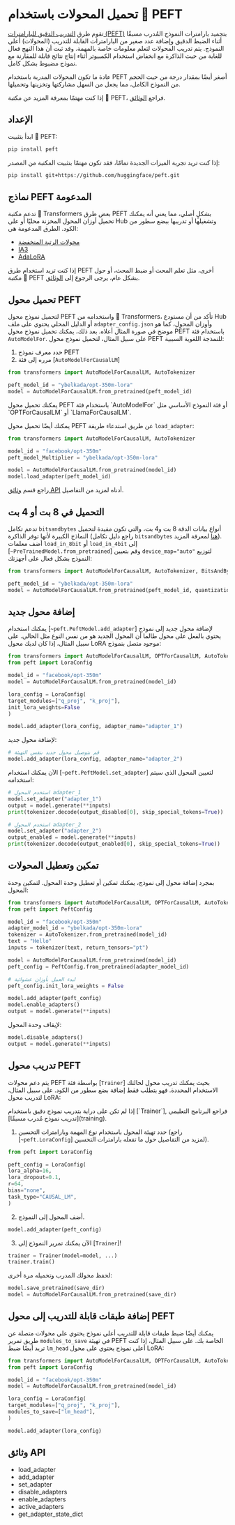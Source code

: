 # تحميل المحولات باستخدام 🤗 PEFT 

تقوم طرق [التدريب الدقيق للبارامترات (PEFT)](https://huggingface.co/blog/peft) بتجميد بارامترات النموذج المُدرب مسبقًا أثناء الضبط الدقيق وإضافة عدد صغير من البارامترات القابلة للتدريب (المحولات) أعلى النموذج. يتم تدريب المحولات لتعلم معلومات خاصة بالمهمة. وقد ثبت أن هذا النهج فعال للغاية من حيث الذاكرة مع انخفاض استخدام الكمبيوتر أثناء إنتاج نتائج قابلة للمقارنة مع نموذج مضبوط بشكل كامل.

عادة ما تكون المحولات المدربة باستخدام PEFT أصغر أيضًا بمقدار درجة من حيث الحجم من النموذج الكامل، مما يجعل من السهل مشاركتها وتخزينها وتحميلها.

إذا كنت مهتمًا بمعرفة المزيد عن مكتبة 🤗 PEFT، فراجع [الوثائق](https://huggingface.co/docs/peft/index).

## الإعداد

ابدأ بتثبيت 🤗 PEFT:

```bash
pip install peft
```

إذا كنت تريد تجربة الميزات الجديدة تمامًا، فقد تكون مهتمًا بتثبيت المكتبة من المصدر:

```bash
pip install git+https://github.com/huggingface/peft.git
```

## نماذج PEFT المدعومة

تدعم مكتبة 🤗 Transformers بعض طرق PEFT بشكلٍ أصلي، مما يعني أنه يمكنك تحميل أوزان المحول المخزنة محليًا أو على Hub وتشغيلها أو تدريبها ببضع سطور من الكود. الطرق المدعومة هي:

- [محولات الرتبة المنخفضة](https://huggingface.co/docs/peft/conceptual_guides/lora)
- [IA3](https://huggingface.co/docs/peft/conceptual_guides/ia3)
- [AdaLoRA](https://arxiv.org/abs/2303.10512)

إذا كنت تريد استخدام طرق PEFT أخرى، مثل تعلم المحث أو ضبط المحث، أو حول مكتبة 🤗 PEFT بشكل عام، يرجى الرجوع إلى [الوثائق](https://huggingface.co/docs/peft/index).

## تحميل محول PEFT

لتحميل نموذج محول PEFT واستخدامه من 🤗 Transformers، تأكد من أن مستودع Hub أو الدليل المحلي يحتوي على ملف `adapter_config.json` وأوزان المحول، كما هو موضح في صورة المثال أعلاه. بعد ذلك، يمكنك تحميل نموذج محول PEFT باستخدام فئة `AutoModelFor`. على سبيل المثال، لتحميل نموذج محول PEFT للنمذجة اللغوية السببية:

1. حدد معرف نموذج PEFT
2. مرره إلى فئة [`AutoModelForCausalLM`]

```py
from transformers import AutoModelForCausalLM, AutoTokenizer

peft_model_id = "ybelkada/opt-350m-lora"
model = AutoModelForCausalLM.from_pretrained(peft_model_id)
```

<Tip>
يمكنك تحميل محول PEFT باستخدام فئة `AutoModelFor` أو فئة النموذج الأساسي مثل `OPTForCausalLM` أو `LlamaForCausalLM`.
</Tip>

يمكنك أيضًا تحميل محول PEFT عن طريق استدعاء طريقة `load_adapter`:

```py
from transformers import AutoModelForCausalLM, AutoTokenizer

model_id = "facebook/opt-350m"
peft_model_Multiplier = "ybelkada/opt-350m-lora"

model = AutoModelForCausalLM.from_pretrained(model_id)
model.load_adapter(peft_model_id)
```

راجع قسم [وثائق API](#transformers.integrations.PeftAdapterMixin) أدناه لمزيد من التفاصيل.

## التحميل في 8 بت أو 4 بت

تدعم تكامل `bitsandbytes` أنواع بيانات الدقة 8 بت و4 بت، والتي تكون مفيدة لتحميل النماذج الكبيرة لأنها توفر الذاكرة (راجع دليل تكامل `bitsandbytes` [هنا](./quantization#bitsandbytes-integration) لمعرفة المزيد). أضف معلمات `load_in_8bit` أو `load_in_4bit` إلى [`~PreTrainedModel.from_pretrained`] وقم بتعيين `device_map="auto"` لتوزيع النموذج بشكل فعال على أجهزتك:

```py
from transformers import AutoModelForCausalLM, AutoTokenizer, BitsAndBytesConfig

peft_model_id = "ybelkada/opt-350m-lora"
model = AutoModelForCausalLM.from_pretrained(peft_model_id, quantization_config=BitsAndBytesConfig(load_in_8bit=True))
```

## إضافة محول جديد

يمكنك استخدام [`~peft.PeftModel.add_adapter`] لإضافة محول جديد إلى نموذج يحتوي بالفعل على محول طالما أن المحول الجديد هو من نفس النوع مثل الحالي. على سبيل المثال، إذا كان لديك محول LoRA موجود متصل بنموذج:

```py
from transformers import AutoModelForCausalLM, OPTForCausalLM, AutoTokenizer
from peft import LoraConfig

model_id = "facebook/opt-350m"
model = AutoModelForCausalLM.from_pretrained(model_id)

lora_config = LoraConfig(
target_modules=["q_proj", "k_proj"],
init_lora_weights=False
)

model.add_adapter(lora_config, adapter_name="adapter_1")
```

لإضافة محول جديد:

```py
# قم بتوصيل محول جديد بنفس التهيئة
model.add_adapter(lora_config, adapter_name="adapter_2")
```

الآن يمكنك استخدام [`~peft.PeftModel.set_adapter`] لتعيين المحول الذي سيتم استخدامه:

```py
# استخدم المحول adapter_1
model.set_adapter("adapter_1")
output = model.generate(**inputs)
print(tokenizer.decode(output_disabled[0], skip_special_tokens=True))

# استخدم المحول adapter_2
model.set_adapter("adapter_2")
output_enabled = model.generate(**inputs)
print(tokenizer.decode(output_enabled[0], skip_special_tokens=True))
```

## تمكين وتعطيل المحولات

بمجرد إضافة محول إلى نموذج، يمكنك تمكين أو تعطيل وحدة المحول. لتمكين وحدة المحول:

```py
from transformers import AutoModelForCausalLM, OPTForCausalLM, AutoTokenizer
from peft import PeftConfig

model_id = "facebook/opt-350m"
adapter_model_id = "ybelkada/opt-350m-lora"
tokenizer = AutoTokenizer.from_pretrained(model_id)
text = "Hello"
inputs = tokenizer(text, return_tensors="pt")

model = AutoModelForCausalLM.from_pretrained(model_id)
peft_config = PeftConfig.from_pretrained(adapter_model_id)

# لبدء العمل بأوزان عشوائية
peft_config.init_lora_weights = False

model.add_adapter(peft_config)
model.enable_adapters()
output = model.generate(**inputs)
```

لإيقاف وحدة المحول:

```py
model.disable_adapters()
output = model.generate(**inputs)
```

## تدريب محول PEFT

يتم دعم محولات PEFT بواسطة فئة [`Trainer`] بحيث يمكنك تدريب محول لحالتك الاستخدام المحددة. فهو يتطلب فقط إضافة بضع سطور من الكود. على سبيل المثال، لتدريب محول LoRA:

<Tip>
إذا لم تكن على دراية بتدريب نموذج دقيق باستخدام [`Trainer`], فراجع البرنامج التعليمي [تدريب نموذج مُدرب مسبقًا](training).
</Tip>

1. حدد تهيئة المحول باستخدام نوع المهمة وبارامترات التحسين (راجع [`~peft.LoraConfig`] لمزيد من التفاصيل حول ما تفعله بارامترات التحسين).

```py
from peft import LoraConfig

peft_config = LoraConfig(
lora_alpha=16,
lora_dropout=0.1,
r=64,
bias="none",
task_type="CAUSAL_LM",
)
```

2. أضف المحول إلى النموذج.

```py
model.add_adapter(peft_config)
```

3. الآن يمكنك تمرير النموذج إلى [`Trainer`]!

```py
trainer = Trainer(model=model, ...)
trainer.train()
```

لحفظ محولك المدرب وتحميله مرة أخرى:

```py
model.save_pretrained(save_dir)
model = AutoModelForCausalLM.from_pretrained(save_dir)
```

## إضافة طبقات قابلة للتدريب إلى محول PEFT

يمكنك أيضًا ضبط طبقات قابلة للتدريب أعلى نموذج يحتوي على محولات متصلة عن طريق تمرير `modules_to_save` في تهيئة PEFT الخاصة بك. على سبيل المثال، إذا كنت تريد أيضًا ضبط `lm_head` أعلى نموذج يحتوي على محول LoRA:

```py
from transformers import AutoModelForCausalLM, OPTForCausalLM, AutoTokenizer
from peft import LoraConfig

model_id = "facebook/opt-350m"
model = AutoModelForCausalLM.from_pretrained(model_id)

lora_config = LoraConfig(
target_modules=["q_proj", "k_proj"],
modules_to_save=["lm_head"],
)

model.add_adapter(lora_config)
```

## وثائق API

- load_adapter
- add_adapter
- set_adapter
- disable_adapters
- enable_adapters
- active_adapters
- get_adapter_state_dict